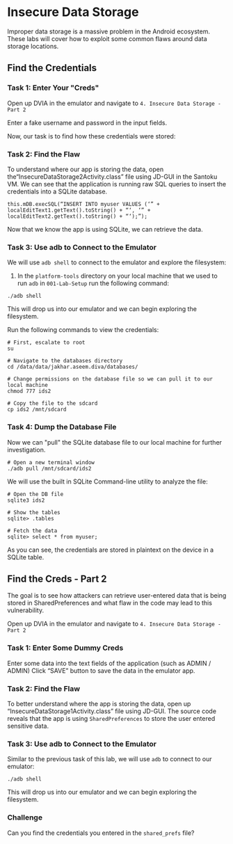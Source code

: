 # Insecure Data Storage
Improper data storage is a massive problem in the Android ecosystem. These labs will cover how to exploit some common flaws around data storage locations.

## Find the Credentials

### Task 1: Enter Your "Creds"

Open up DVIA in the emulator and navigate to `4. Insecure Data Storage - Part 2`

Enter a fake username and password in the input fields. 

Now, our task is to find how these credentials were stored:

### Task 2: Find the Flaw

To understand where our app is storing the data, open the“InsecureDataStorage2Activity.class” file using JD-GUI in the Santoku VM. We can see that the application is running raw SQL queries to insert the credentials into a SQLite database.

```
this.mDB.execSQL(“INSERT INTO myuser VALUES (‘” + localEditText1.getText().toString() + “‘, ‘” + localEditText2.getText().toString() + “‘);”);
```

Now that we know the app is using SQLite, we can retrieve the data.

### Task 3: Use adb to Connect to the Emulator

We will use `adb shell` to connect to the emulator and explore the filesystem:

1. In the `platform-tools` directory on your local machine that we used to run `adb` in `001-Lab-Setup` run the following command:

```
./adb shell
```

This will drop us into our emulator and we can begin exploring the filesystem.

Run the following commands to view the credentials:

```
# First, escalate to root
su

# Navigate to the databases directory
cd /data/data/jakhar.aseem.diva/databases/

# Change permissions on the database file so we can pull it to our local machine
chmod 777 ids2

# Copy the file to the sdcard
cp ids2 /mnt/sdcard
```

### Task 4: Dump the Database File 

Now we can "pull" the SQLite database file to our local machine for further investigation.

```
# Open a new terminal window
./adb pull /mnt/sdcard/ids2
```

We will use the built in SQLite Command-line utility to analyze the file:
```
# Open the DB file
sqlite3 ids2

# Show the tables
sqlite> .tables

# Fetch the data
sqlite> select * from myuser;
```

As you can see, the credentials are stored in plaintext on the device in a SQLite table.

##  Find the Creds - Part 2

The goal is to see how attackers can retrieve user-entered data that is being stored in SharedPreferences and what flaw in the code may lead to this vulnerability. 

Open up DVIA in the emulator and navigate to `4. Insecure Data Storage - Part 2`

### Task 1: Enter Some Dummy Creds

Enter some data into the text fields of the application (such as ADMIN / ADMIN) Click “SAVE” button to save the data in the emulator app.

### Task 2: Find the Flaw

To better understand where the app is storing the data, open up “InsecureDataStorage1Activity.class” file using JD-GUI. The source code reveals that the app is using `SharedPreferences` to store the user entered sensitive data.

### Task 3: Use adb to Connect to the Emulator

Similar to the previous task of this lab, we will use `adb` to connect to our emulator:

```
./adb shell
```

This will drop us into our emulator and we can begin exploring the filesystem.

### Challenge

Can you find the credentials you entered in the `shared_prefs` file?
